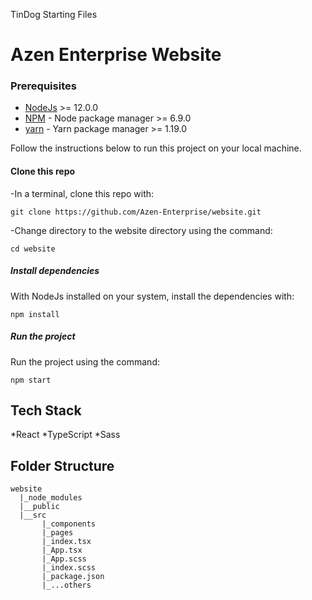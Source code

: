 TinDog Starting Files

# Azen Enterprise Website

### Prerequisites

- [NodeJs](https://nodejs.org/en/) >= 12.0.0
- [NPM](https://npmjs.org/) - Node package manager >= 6.9.0
- [yarn](https://yarnpkg.com/) - Yarn package manager >= 1.19.0

Follow the instructions below to run this project on your local machine.

#### Clone this repo

-In a terminal, clone this repo with:

```
git clone https://github.com/Azen-Enterprise/website.git
```

-Change directory to the website directory using the command:

```
cd website
```

##### Install dependencies

With NodeJs installed on your system, install the dependencies with:

```
npm install
```

##### Run the project

Run the project using the command:

```
npm start
```

## Tech Stack

*React
*TypeScript
*Sass

## Folder Structure

```
website
  |_node_modules
  |__public
  |__src
       |_components
       |_pages
       |_index.tsx
       |_App.tsx
       |_App.scss
       |_index.scss
       |_package.json
       |_...others
```
